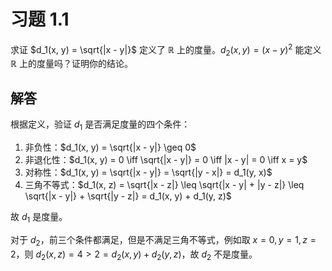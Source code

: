 # 习题 1.1

求证 $d_1(x, y) = \sqrt{|x - y|}$ 定义了 $\mathbb{R}$ 上的度量。$d_2(x, y) = (x - y)^2$ 能定义 $\mathbb{R}$ 上的度量吗？证明你的结论。

## 解答

根据定义，验证 $d_1$ 是否满足度量的四个条件：

1. 非负性：$d_1(x, y) = \sqrt{|x - y|} \geq 0$
2. 非退化性：$d_1(x, y) = 0 \iff \sqrt{|x - y|} = 0 \iff |x - y| = 0 \iff x = y$
3. 对称性：$d_1(x, y) = \sqrt{|x - y|} = \sqrt{|y - x|} = d_1(y, x)$
4. 三角不等式：$d_1(x, z) = \sqrt{|x - z|} \leq \sqrt{|x - y| + |y - z|} \leq \sqrt{|x - y|} + \sqrt{|y - z|} = d_1(x, y) + d_1(y, z)$

故 $d_1$ 是度量。

对于 $d_2$，前三个条件都满足，但是不满足三角不等式，例如取 $x = 0, y = 1, z = 2$，则 $d_2(x, z) = 4 > 2 = d_2(x, y) + d_2(y, z)$，故 $d_2$ 不是度量。
